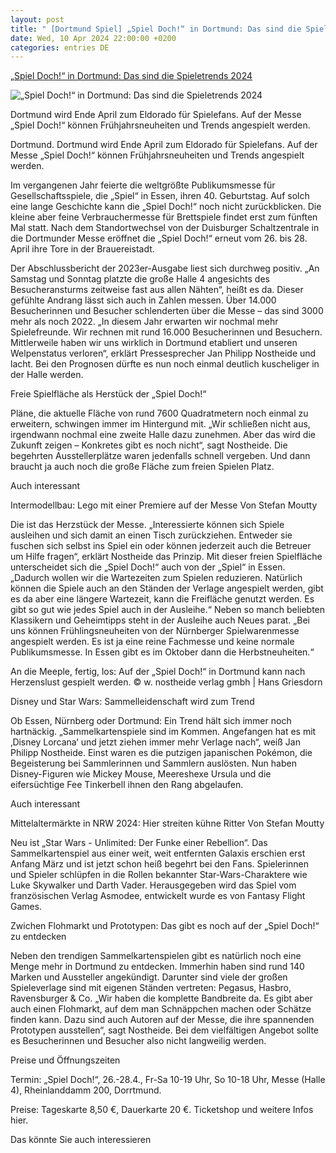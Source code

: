 ```yaml
---
layout: post
title: " [Dortmund Spiel] „Spiel Doch!“ in Dortmund: Das sind die Spieletrends 2024"
date: Wed, 10 Apr 2024 22:00:00 +0200
categories: entries DE
---
```

[„Spiel Doch!“ in Dortmund: Das sind die Spieletrends 2024](https://www.waz.de/kultur/article242073852/Spiel-Doch-in-Dortmund-Das-sind-die-Spieletrends-2024.html)

![„Spiel Doch!“ in Dortmund: Das sind die Spieletrends 2024](https://img.sparknews.funkemedien.de/242073850/242073850_1712828635_v16_9_1600.jpeg)

Dortmund wird Ende April zum Eldorado für Spielefans. Auf der Messe „Spiel Doch!“ können Frühjahrsneuheiten und Trends angespielt werden.

Dortmund. Dortmund wird Ende April zum Eldorado für Spielefans. Auf der Messe „Spiel Doch!“ können Frühjahrsneuheiten und Trends angespielt werden.

Im vergangenen Jahr feierte die weltgrößte Publikumsmesse für Gesellschaftsspiele, die „Spiel“ in Essen, ihren 40. Geburtstag. Auf solch eine lange Geschichte kann die „Spiel Doch!“ noch nicht zurückblicken. Die kleine aber feine Verbrauchermesse für Brettspiele findet erst zum fünften Mal statt. Nach dem Standortwechsel von der Duisburger Schaltzentrale in die Dortmunder Messe eröffnet die „Spiel Doch!“ erneut vom 26. bis 28. April ihre Tore in der Brauereistadt.

Der Abschlussbericht der 2023er-Ausgabe liest sich durchweg positiv. „An Samstag und Sonntag platzte die große Halle 4 angesichts des Besucheransturms zeitweise fast aus allen Nähten“, heißt es da. Dieser gefühlte Andrang lässt sich auch in Zahlen messen. Über 14.000 Besucherinnen und Besucher schlenderten über die Messe – das sind 3000 mehr als noch 2022. „In diesem Jahr erwarten wir nochmal mehr Spielefreunde. Wir rechnen mit rund 16.000 Besucherinnen und Besuchern. Mittlerweile haben wir uns wirklich in Dortmund etabliert und unseren Welpenstatus verloren“, erklärt Pressesprecher Jan Philipp Nostheide und lacht. Bei den Prognosen dürfte es nun noch einmal deutlich kuscheliger in der Halle werden.

Freie Spielfläche als Herstück der „Spiel Doch!“

Pläne, die aktuelle Fläche von rund 7600 Quadratmetern noch einmal zu erweitern, schwingen immer im Hintergund mit. „Wir schließen nicht aus, irgendwann nochmal eine zweite Halle dazu zunehmen. Aber das wird die Zukunft zeigen – Konkretes gibt es noch nicht“, sagt Nostheide. Die begehrten Ausstellerplätze waren jedenfalls schnell vergeben. Und dann braucht ja auch noch die große Fläche zum freien Spielen Platz.

Auch interessant

Intermodellbau: Lego mit einer Premiere auf der Messe Von Stefan Moutty

Die ist das Herzstück der Messe. „Interessierte können sich Spiele ausleihen und sich damit an einen Tisch zurückziehen. Entweder sie fuschen sich selbst ins Spiel ein oder können jederzeit auch die Betreuer um Hilfe fragen“, erklärt Nostheide das Prinzip. Mit dieser freien Spielfläche unterscheidet sich die „Spiel Doch!“ auch von der „Spiel“ in Essen. „Dadurch wollen wir die Wartezeiten zum Spielen reduzieren. Natürlich können die Spiele auch an den Ständen der Verlage angespielt werden, gibt es da aber eine längere Wartezeit, kann die Freifläche genutzt werden. Es gibt so gut wie jedes Spiel auch in der Ausleihe.“ Neben so manch beliebten Klassikern und Geheimtipps steht in der Ausleihe auch Neues parat. „Bei uns können Frühlingsneuheiten von der Nürnberger Spielwarenmesse angespielt werden. Es ist ja eine reine Fachmesse und keine normale Publikumsmesse. In Essen gibt es im Oktober dann die Herbstneuheiten.“

An die Meeple, fertig, los: Auf der „Spiel Doch!“ in Dortmund kann nach Herzenslust gespielt werden. © w. nostheide verlag gmbh | Hans Griesdorn

Disney und Star Wars: Sammelleidenschaft wird zum Trend

Ob Essen, Nürnberg oder Dortmund: Ein Trend hält sich immer noch hartnäckig. „Sammelkartenspiele sind im Kommen. Angefangen hat es mit ‚Disney Lorcana‘ und jetzt ziehen immer mehr Verlage nach“, weiß Jan Philipp Nostheide. Einst waren es die putzigen japanischen Pokémon, die Begeisterung bei Sammlerinnen und Sammlern auslösten. Nun haben Disney-Figuren wie Mickey Mouse, Meereshexe Ursula und die eifersüchtige Fee Tinkerbell ihnen den Rang abgelaufen.

Auch interessant

Mittelaltermärkte in NRW 2024: Hier streiten kühne Ritter Von Stefan Moutty

Neu ist „Star Wars - Unlimited: Der Funke einer Rebellion“. Das Sammelkartenspiel aus einer weit, weit entfernten Galaxis erschien erst Anfang März und ist jetzt schon heiß begehrt bei den Fans. Spielerinnen und Spieler schlüpfen in die Rollen bekannter Star-Wars-Charaktere wie Luke Skywalker und Darth Vader. Herausgegeben wird das Spiel vom französischen Verlag Asmodee, entwickelt wurde es von Fantasy Flight Games.

Zwichen Flohmarkt und Prototypen: Das gibt es noch auf der „Spiel Doch!“ zu entdecken

Neben den trendigen Sammelkartenspielen gibt es natürlich noch eine Menge mehr in Dortmund zu entdecken. Immerhin haben sind rund 140 Marken und Aussteller angekündigt. Darunter sind viele der großen Spieleverlage sind mit eigenen Ständen vertreten: Pegasus, Hasbro, Ravensburger & Co. „Wir haben die komplette Bandbreite da. Es gibt aber auch einen Flohmarkt, auf dem man Schnäppchen machen oder Schätze finden kann. Dazu sind auch Autoren auf der Messe, die ihre spannenden Prototypen ausstellen“, sagt Nostheide. Bei dem vielfältigen Angebot sollte es Besucherinnen und Besucher also nicht langweilig werden.

Preise und Öffnungszeiten

Termin: „Spiel Doch!“, 26.-28.4., Fr-Sa 10-19 Uhr, So 10-18 Uhr, Messe (Halle 4), Rheinlanddamm 200, Dorrtmund.

Preise: Tageskarte 8,50 €, Dauerkarte 20 €. Ticketshop und weitere Infos hier.

Das könnte Sie auch interessieren

